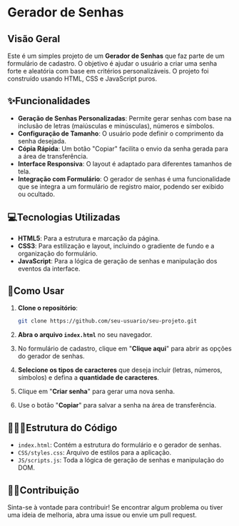 # Gerador de Senhas

## Visão Geral

Este é um simples projeto de um **Gerador de Senhas** que faz parte de um formulário de cadastro. O objetivo é ajudar o usuário a criar uma senha forte e aleatória com base em critérios personalizáveis. O projeto foi construído usando HTML, CSS e JavaScript puros.

## ✨Funcionalidades

  - **Geração de Senhas Personalizadas**: Permite gerar senhas com base na inclusão de letras (maiúsculas e minúsculas), números e símbolos.
  - **Configuração de Tamanho**: O usuário pode definir o comprimento da senha desejada.
  - **Cópia Rápida**: Um botão "Copiar" facilita o envio da senha gerada para a área de transferência.
  - **Interface Responsiva**: O layout é adaptado para diferentes tamanhos de tela.
  - **Integração com Formulário**: O gerador de senhas é uma funcionalidade que se integra a um formulário de registro maior, podendo ser exibido ou ocultado.

## 💻Tecnologias Utilizadas

  - **HTML5**: Para a estrutura e marcação da página.
  - **CSS3**: Para estilização e layout, incluindo o gradiente de fundo e a organização do formulário.
  - **JavaScript**: Para a lógica de geração de senhas e manipulação dos eventos da interface.

## 🚀Como Usar

1.  **Clone o repositório**:

    ```bash
    git clone https://github.com/seu-usuario/seu-projeto.git
    ```

2.  **Abra o arquivo `index.html`** no seu navegador.

3.  No formulário de cadastro, clique em "**Clique aqui**" para abrir as opções do gerador de senhas.

4.  **Selecione os tipos de caracteres** que deseja incluir (letras, números, símbolos) e defina a **quantidade de caracteres**.

5.  Clique em "**Criar senha**" para gerar uma nova senha.

6.  Use o botão "**Copiar**" para salvar a senha na área de transferência.

## 👨🏻‍💻Estrutura do Código

  - `index.html`: Contém a estrutura do formulário e o gerador de senhas.
  - `CSS/styles.css`: Arquivo de estilos para a aplicação.
  - `JS/scripts.js`: Toda a lógica de geração de senhas e manipulação do DOM.

## 🤝🏻Contribuição

Sinta-se à vontade para contribuir\! Se encontrar algum problema ou tiver uma ideia de melhoria, abra uma issue ou envie um pull request.
